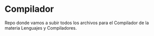 # Compilador
Repo donde vamos a subir todos los archivos para el Compilador de la materia Lenguajes y Compiladores. 
